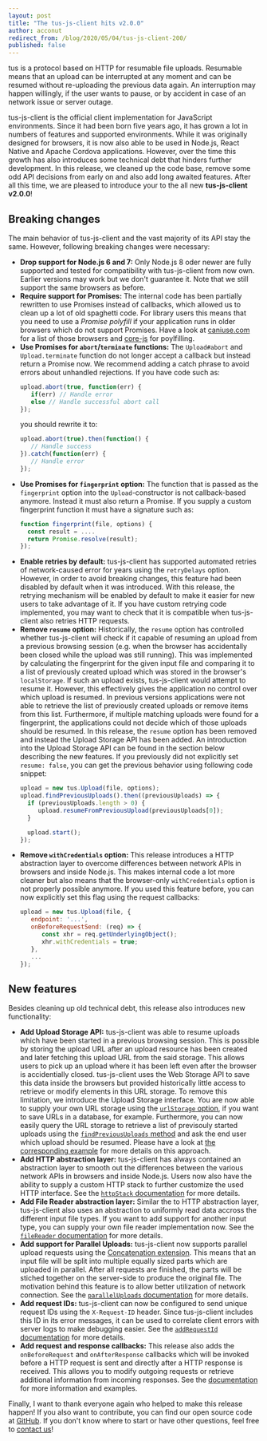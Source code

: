 ```yaml
---
layout: post
title: "The tus-js-client hits v2.0.0"
author: acconut
redirect_from: /blog/2020/05/04/tus-js-client-200/
published: false
---
```


tus is a protocol based on HTTP for resumable file uploads. Resumable means that an upload can be interrupted at any moment and can be resumed without re-uploading the previous data again. An interruption may happen willingly, if the user wants to pause, or by accident in case of an network issue or server outage.

tus-js-client is the official client implementation for JavaScript environments. Since it had been born five years ago, it has grown a lot in numbers of features and supported environments. While it was originally designed for browsers, it is now also able to be used in Node.js, React Native and Apache Cordova applications. However, over the time this growth has also introduces some technical debt that hinders further development. In this release, we cleaned up the code base, remove some odd API decisions from early on and also add long awaited features. After all this time, we are pleased to introduce your to the all new **tus-js-client v2.0.0**!

## Breaking changes

The main behavior of tus-js-client and the vast majority of its API stay the same. However, following breaking changes were necessary:

- **Drop support for Node.js 6 and 7:** Only Node.js 8 oder newer are fully supported and tested for compatibility with tus-js-client from now own. Earlier versions may work but we don't guarantee it. Note that we still support the same browsers as before.
-  **Require support for Promises:** The internal code has been partially rewritten to use Promises instead of callbacks, which allowed us to clean up a lot of old spaghetti code. For library users this means that you need to use a *Promise polyfill* if your application runs in older browsers which do not support Promises. Have a look at [caniuse.com](https://caniuse.com/#feat=promises) for a list of those browsers and [core-js](https://github.com/zloirock/core-js#ecmascript-promise) for poylfilling.
- **Use Promises for `abort`/`terminate` functions:** The `Upload#abort` and `Upload.terminate` function do not longer accept a callback but instead return a Promise now. We recommend adding a catch phrase to avoid errors about unhandled rejections. If you have code such as:
	```js
	upload.abort(true, function(err) {
	   if(err) // Handle error
	   else // Handle successful abort call
	});
	```
	you should rewrite it to:
	```js
	upload.abort(true).then(function() {
	   // Handle success
	}).catch(function(err) {
	   // Handle error
	});
	```
- **Use Promises for `fingerprint` option:** The function that is passed as the `fingerprint` option into the `Upload`-constructor is not callback-based anymore. Instead it must also return a Promise. If you supply a custom fingerprint function it must have a signature such as:
	```js
	function fingerprint(file, options) {
	  const result = ....
	  return Promise.resolve(result);
	});
	```
- **Enable retries by default:** tus-js-client has supported automated retries of network-caused error for years using the `retryDelays` option. However, in order to avoid breaking changes, this feature had been disabled by default when it was introduced. With this release, the retrying mechanism will be enabled by default to make it easier for new users to take advantage of it. If you have custom retrying code implemented, you may want to check that it is compatible when tus-js-client also retries HTTP requests.
- **Remove `resume` option:** Historically, the `resume` option has controlled whether tus-js-client will check if it capable of resuming an upload from a previous browsing session (e.g. when the browser has accidentally been closed while the upload was still running). This was implemented by calculating the fingerprint for the given input file and comparing it to a list of previously created upload which was stored in the browser's `localStorage`. If such an upload exists, tus-js-client would attempt to resume it.
However, this effectively gives the application no control over which upload is resumed. In previous versions applications were not able to retrieve the list of previously created uploads or remove items from this list. Furthermore, if multiple matching uploads were found for a fingerprint, the applications could not decide which of those uploads should be resumed.
In this release, the `resume` option has been removed and instead the Upload Storage API has been added. An introduction into the Upload Storage API can be found in the section below describing the new features. If you previously did not explicitly set `resume: false`, you can get the previous behavior using following code snippet:
	```js
	upload = new tus.Upload(file, options);
	upload.findPreviousUploads().then((previousUploads) => {
	  if (previousUploads.length > 0) {
	     upload.resumeFromPreviousUpload(previousUploads[0]);
	  }

	  upload.start();
	});
  ```
- **Remove `withCredentials` option:** This release introduces a HTTP abstraction layer to overcome differences between network APIs in browsers and inside Node.js. This makes internal code a lot more cleaner but also means that the browser-only `withCredentials` option is not properly possible anymore. If you used this feature before, you can now explicitly set this flag using the request callbacks:
	```js
	upload = new tus.Upload(file, {
	   endpoint: '...',
	   onBeforeRequestSend: (req) => {
	      const xhr = req.getUnderlyingObject();
	      xhr.withCredentials = true;
	   },
	   ...
	});
	```

## New features

Besides cleaning up old technical debt, this release also introduces new functionality:

- **Add Upload Storage API:** tus-js-client was able to resume uploads which have been started in a previous browsing session. This is possible by storing the upload URL after an upload resource has been created and later fetching this upload URL from the said storage. This allows users to pick up an upload where it has been left even after the browser is accidentially closed. tus-js-client uses the Web Storage API to save this data inside the browsers but provided historically little access to retrieve or modify elements in this URL storage.
To remove this limitation, we introduce the Upload Storage interface. You are now able to supply your own URL storage using the [`urlStorage` option](https://github.com/tus/tus-js-client/blob/v2.0/docs/api.md#urlstorage), if you want to save URLs in a database, for example.
Furthermore, you can now easily query the URL storage to retrieve a list of previsouly started uploads using the [`findPreviousUploads` method](https://github.com/tus/tus-js-client/blob/v2.0/docs/api.md#tusuploadfindpreviousuploads) and ask the end user which upload should be resumed. Please have a look at [the corresponding example](https://github.com/tus/tus-js-client/blob/v2.0/docs/usage.md#example-let-user-select-upload-to-resume) for more details on this approach.
- **Add HTTP abstraction layer:** tus-js-client has always contained an abstraction layer to smooth out the differences between the various network APIs in browsers and inside Node.js. Users now also have the ability to supply a custom HTTP stack to further customize the used HTTP interface. See the [`httpStack` documentation](https://github.com/tus/tus-js-client/blob/v2.0/docs/api.md#httpstack) for more details.
- **Add File Reader abstraction layer:** Similar the to HTTP abstraction layer, tus-js-client also uses an abstraction to uniformly read data accross the different input file types. If you want to add support for another input type, you can supply your own file reader implementation now. See the [`fileReader` documentation](https://github.com/tus/tus-js-client/blob/v2.0/docs/api.md#filereader) for more details.
- **Add support for Parallel Uploads:** tus-js-client now supports parallel upload requests using the [Concatenation extension](https://tus.io/protocols/resumable-upload.html#concatenation). This means that an input file will be split into multiple equally sized parts which are uploaded in parallel. After all requests are finished, the parts will be stiched together on the server-side to produce the original file. The motivation behind this feature is to allow better utilization of network connection. See the [`parallelUploads` documentation](https://github.com/tus/tus-js-client/blob/v2.0/docs/api.md#paralleluploads) for more details.
- **Add request IDs:** tus-js-client can now be configured to send unique request IDs using the `X-Request-ID` header. Since tus-js-client includes this ID in its error messages, it can be used to correlate client errors with server logs to make debugging easier. See the [`addRequestId` documentation](https://github.com/tus/tus-js-client/blob/v2.0/docs/api.md#addrequestid) for more details.
- **Add request and response callbacks:** This release also adds the `onBeforeRequest` and `onAfterResponse` callbacks which will be invoked before a HTTP request is sent and directly after a HTTP response is received. This allows you to modify outgoing requests or retrieve additional information from incoming responses. See the [documentation](https://github.com/tus/tus-js-client/blob/v2.0/docs/api.md#onbeforerequest) for more information and examples.

Finally, I want to thank everyone again who helped to make this release happen! If you also want to contribute, you can find our open source code at [GitHub](https://github.com/tus). If you don't know where to start or have other questions, feel free to [contact us](/support.html)!

